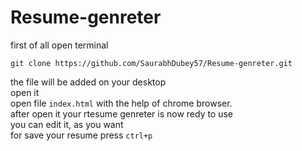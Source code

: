 # Resume-genreter  
first of all open terminal  

`git clone https://github.com/SaurabhDubey57/Resume-genreter.git`

the file will be added on your desktop   
open it   
open file `index.html` with the help of chrome browser.   
after open it your rtesume genreter is now redy to use    
you can edit it, as you want       
for save your resume press `ctrl+p`      

